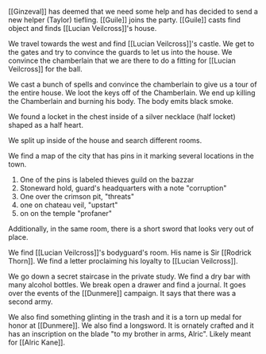 [[Ginzeval]] has deemed that we need some help and has decided to send a new helper (Taylor) tiefling. [[Guile]] joins the party. [[Guile]] casts find object and finds [[Lucian Veilcross]]'s house.

We travel towards the west and find [[Lucian Veilcross]]'s castle. We get to the gates and try to convince the guards to let us into the house. We convince the chamberlain that we are there to do a fitting for [[Lucian Veilcross]] for the ball.

We cast a bunch of spells and convince the chamberlain to give us a tour of the entire house.  We loot the keys off of the Chamberlain. We end up killing the Chamberlain and burning his body. The body emits black smoke.

We found a locket in the chest inside of a silver necklace (half locket) shaped as a half heart. 

We split up inside of the house and search different rooms.

We find a map of the city that has pins in it marking several locations in the town.
1. One of the pins is labeled thieves guild on the bazzar
2. Stoneward hold, guard's headquarters with a note "corruption"
3. One over the crimson pit, "threats"
4. one on chateau veil, "upstart"
5. on on the temple "profaner"

Additionally, in the same room, there is a short sword that looks very out of place.

We find [[Lucian Veilcross]]'s bodyguard's room. His name is Sir [[Rodrick Thorn]]. We find a letter proclaiming his loyalty to [[Lucian Veilcross]].

We go down a secret staircase in the private study. We find a dry bar with many alcohol bottles. We break open a drawer and find a journal. It goes over the events of the [[Dunmere]] campaign. It says that there was a second army.

We also find something glinting in the trash and it is a torn up medal for honor at [[Dunmere]]. We also find a longsword. It is ornately crafted and it has an inscription on the blade "to my brother in arms, Alric". Likely meant for [[Alric Kane]].